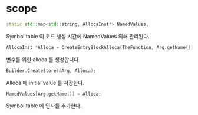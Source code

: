 # scope
```c++
static std::map<std::string, AllocaInst*> NamedValues;
```

Symbol table 이 코드 생성 시간에 NamedValues 의해 관리된다.

```c++
AllocaInst *Alloca = CreateEntryBlockAlloca(TheFunction, Arg.getName());
```

변수를 위한 alloca 를 생성합니다.

```c++
Builder.CreateStore(&Arg, Alloca);
```

Alloca 에 initial value 를 저장한다.

```c++
NamedValues[Arg.getName()] = Alloca;
```

Symbol table 에 인자를 추가한다.